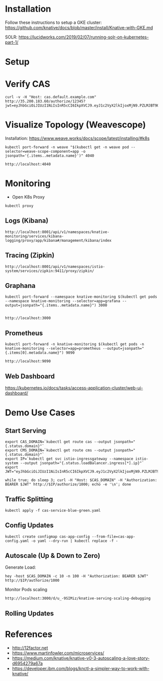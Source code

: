 # Installation

Follow these instructions to setup a GKE cluster: https://github.com/knative/docs/blob/master/install/Knative-with-GKE.md

SOLR: https://lucidworks.com/2019/02/07/running-solr-on-kubernetes-part-1/

# Setup


# Verify CAS

```
curl -v -H "Host: cas.default.example.com" http://35.200.183.60/authorize/12345?jwt=eyJhbGciOiJIUzI1NiIsInR5cCI6IkpXVCJ9.eyJ1c2VyX2lkIjoxMjN9.PZLMJBT9OIVG2qgp9hQr685oVYFgRgWpcSPmNcw6y7M
```

# Visualize Topology (Weavescope)

Installation: https://www.weave.works/docs/scope/latest/installing/#k8s

```
kubectl port-forward -n weave "$(kubectl get -n weave pod --selector=weave-scope-component=app -o jsonpath='{.items..metadata.name}')" 4040

http://localhost:4040
```


# Monitoring

- Open K8s Proxy

```
kubectl proxy
```

## Logs (Kibana) 

```
http://localhost:8001/api/v1/namespaces/knative-monitoring/services/kibana-logging/proxy/app/kibana#/management/kibana/index
```

## Tracing (Zipkin)

```
http://localhost:8001/api/v1/namespaces/istio-system/services/zipkin:9411/proxy/zipkin/
```

## Graphana

```
kubectl port-forward --namespace knative-monitoring $(kubectl get pods --namespace knative-monitoring --selector=app=grafana --output=jsonpath="{.items..metadata.name}") 3000


http://localhost:3000
```

## Prometheus 

```
kubectl port-forward -n knative-monitoring $(kubectl get pods -n knative-monitoring --selector=app=prometheus --output=jsonpath="{.items[0].metadata.name}") 9090

http://localhost:9090
```

## Web Dashboard

https://kubernetes.io/docs/tasks/access-application-cluster/web-ui-dashboard/

# Demo Use Cases

## Start Serving

```
export CAS_DOMAIN=`kubectl get route cas --output jsonpath="{.status.domain}"`
export CMS_DOMAIN=`kubectl get route cms --output jsonpath="{.status.domain}"`
export IP=`kubectl get svc istio-ingressgateway --namespace istio-system --output jsonpath="{.status.loadBalancer.ingress[*].ip}"`
export JWT="eyJhbGciOiJIUzI1NiIsInR5cCI6IkpXVCJ9.eyJ1c2VyX2lkIjoxMjN9.PZLMJBT9OIVG2qgp9hQr685oVYFgRgWpcSPmNcw6y7M"

while true; do sleep 3; curl -H "Host: $CAS_DOMAIN" -H "Authorization: BEARER $JWT" http://$IP/authorize/1000; echo -e '\n'; done
```

## Traffic Splitting

```
kubectl apply -f cas-service-blue-green.yaml 
```

## Config Updates

```
kubectl create configmap cas-app-config --from-file=cas-app-config.yaml -o yaml --dry-run | kubectl replace -f -
```

## Autoscale (Up & Down to Zero)

Generate Load:

```
hey -host $CAS_DOMAIN -c 10 -n 100 -H "Authorization: BEARER $JWT" http://$IP/authorize/1000
```

Monitor Pods scaling
```
http://localhost:3000/d/u_-9SIMiz/knative-serving-scaling-debugging
```

## Rolling Updates



# References

- http://12factor.net
- https://www.martinfowler.com/microservices/
- https://medium.com/knative/knative-v0-3-autoscaling-a-love-story-d6954279a67a
- https://developer.ibm.com/blogs/knctl-a-simpler-way-to-work-with-knative/

